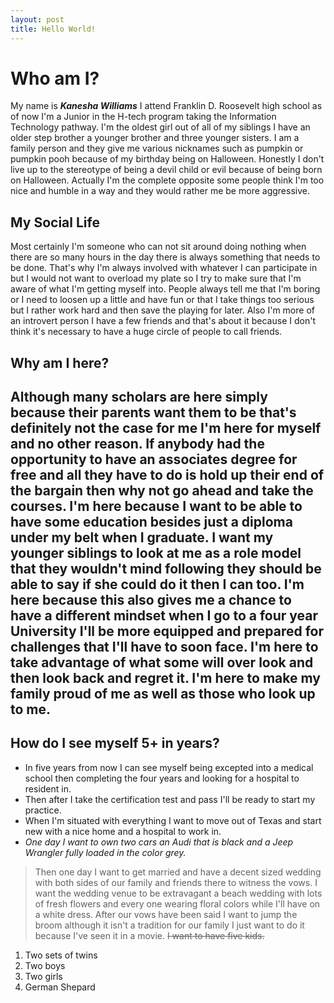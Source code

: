 ```yaml
---
layout: post
title: Hello World!
---
```


# Who am I?
My name is ***Kanesha Williams*** I attend Franklin D. Roosevelt high school as of now I'm a Junior in the H-tech program taking the Information Technology pathway. I'm the oldest girl out of all of my siblings I have an older step brother a younger brother and three younger sisters. I am a family person and they give me various nicknames such as pumpkin or pumpkin pooh because of my birthday being on Halloween. Honestly I don't live up to the stereotype of being a devil child or evil because of being born on Halloween. Actually I'm the complete opposite some people think I'm too nice and humble in a way and they would rather me be more aggressive.

## My Social Life
Most certainly I'm someone who can not sit around doing nothing when there are so many hours in the day there is always something that needs to be done. That's why I'm always involved with whatever I can participate in but I would not want to overload my plate so I try to make sure that I'm aware of what I'm getting myself into. People always tell me that I'm boring or I need to loosen up a little and have fun or that I take things too serious but I rather work hard and then save the playing for later. Also I'm more of an introvert person I have a few friends and that's about it because I don't think it's necessary to have a huge circle of people to call friends.

## Why am I here?
Although many scholars are here simply because their parents want them to be that's definitely not the case for me I'm here for myself and no other reason. If anybody had the opportunity to have an associates degree for free and all they have to do is hold up their end of the bargain then why not go ahead and take the courses. I'm here because I want to be able to have some education besides just a diploma under my belt when I graduate. I want my younger siblings to look at me as a role model that they wouldn't mind following they should be able to say if she could do it then I can too. I'm here because this also gives me a chance to have a different mindset when I go to a four year University I'll be more equipped and prepared for challenges that I'll have to soon face. I'm here to take advantage of what some will over look and then look back and regret it. I'm here to make my family proud of me as well as those who look up to me.
---
## How do I see myself 5+ in years?
- In five years from now I can see myself being excepted into a medical school then completing the four years and looking for a hospital to resident in.
- Then after I take the certification test and pass I'll be ready to start my practice.
- When I'm situated with everything I want to move out of Texas and start new with a nice home and a hospital to work in.
- *One day I want to own two cars an Audi that is black and a Jeep Wrangler fully loaded in the color grey.*


>Then one day I want to get married and have a decent sized wedding with both sides of our family and friends there to witness the vows. I want the wedding venue to be extravagant a beach wedding with lots of fresh flowers and every one wearing floral colors while I'll have on a white dress. After our vows have been said I want to jump the broom although it isn't a tradition for our family I just want to do it because I've seen it in a movie. ~~I want to have five kids.~~

1. Two sets of twins
2. Two boys
3. Two girls
4.  German Shepard
